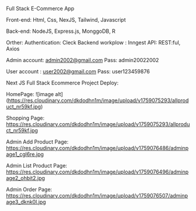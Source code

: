 Full Stack E-Commerce App

Front-end: Html, Css, NexJS, Tailwind, Javascript

Back-end: NodeJS, Express.js, MonggoDB, R

Orther:
    Authentication: Cleck
    Backend workplow : Inngest
API: REST:ful, Axios

Admin account: admin2002@gmail.com
Pass: admin20022002

User account : user2002@gmail.com
Pass: user123459876

Next JS Full Stack Ecommerce Project
Deploy:

HomePage: 
![image alt]
(https://res.cloudinary.com/dkdodhn1m/image/upload/v1759075293/allproduct_nr59kf.jpg)

Shopping Page:
https://res.cloudinary.com/dkdodhn1m/image/upload/v1759075293/allproduct_nr59kf.jpg

Admin Add Product Page:
https://res.cloudinary.com/dkdodhn1m/image/upload/v1759076486/adminpage1_cgl6re.jpg

Admin List Product Page:
https://res.cloudinary.com/dkdodhn1m/image/upload/v1759076496/adminpage2_ohbit2.jpg

Admin Order Page:
https://res.cloudinary.com/dkdodhn1m/image/upload/v1759076507/adminpage3_dknk0l.jpg

